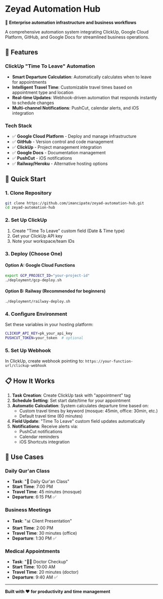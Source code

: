 # Zeyad Automation Hub

🚀 **Enterprise automation infrastructure and business workflows**

A comprehensive automation system integrating ClickUp, Google Cloud Platform, GitHub, and Google Docs for streamlined business operations.

## 🌟 Features

### ClickUp "Time To Leave" Automation
- **Smart Departure Calculation**: Automatically calculates when to leave for appointments
- **Intelligent Travel Time**: Customizable travel times based on appointment type and location
- **Real-time Updates**: Webhook-driven automation that responds instantly to schedule changes
- **Multi-channel Notifications**: PushCut, calendar alerts, and iOS integration

### Tech Stack
- ✅ **Google Cloud Platform** - Deploy and manage infrastructure
- ✅ **GitHub** - Version control and code management  
- ✅ **ClickUp** - Project management integration
- ✅ **Google Docs** - Documentation management
- ✅ **PushCut** - iOS notifications
- ✅ **Railway/Heroku** - Alternative hosting options

## 🚀 Quick Start

### 1. Clone Repository
```bash
git clone https://github.com/imancipate/zeyad-automation-hub.git
cd zeyad-automation-hub
```

### 2. Set Up ClickUp
1. Create "Time To Leave" custom field (Date & Time type)
2. Get your ClickUp API key
3. Note your workspace/team IDs

### 3. Deploy (Choose One)

#### Option A: Google Cloud Functions
```bash
export GCP_PROJECT_ID="your-project-id"
./deployment/gcp-deploy.sh
```

#### Option B: Railway (Recommended for beginners)
```bash
./deployment/railway-deploy.sh
```

### 4. Configure Environment
Set these variables in your hosting platform:
```bash
CLICKUP_API_KEY=pk_your_api_key
PUSHCUT_TOKEN=your_token  # optional
```

### 5. Set Up Webhook
In ClickUp, create webhook pointing to:
`https://your-function-url/clickup-webhook`

## 📋 How It Works

1. **Task Creation**: Create ClickUp task with "appointment" tag
2. **Schedule Setting**: Set start date/time for your appointment
3. **Automatic Calculation**: System calculates departure time based on:
   - Custom travel times by keyword (mosque: 45min, office: 30min, etc.)
   - Default travel time (60 minutes)
4. **Field Update**: "Time To Leave" custom field updates automatically
5. **Notifications**: Receive alerts via:
   - PushCut notifications
   - Calendar reminders
   - iOS Shortcuts integration

## 🎯 Use Cases

### Daily Qur'an Class
- **Task**: "🕌 Daily Qur'an Class"
- **Start Time**: 7:00 PM
- **Travel Time**: 45 minutes (mosque)
- **Departure**: 6:15 PM ✅

### Business Meetings
- **Task**: "📊 Client Presentation"
- **Start Time**: 2:00 PM
- **Travel Time**: 30 minutes (office)
- **Departure**: 1:30 PM ✅

### Medical Appointments
- **Task**: "👨‍⚕️ Doctor Checkup"
- **Start Time**: 10:00 AM
- **Travel Time**: 20 minutes (doctor)
- **Departure**: 9:40 AM ✅

---

**Built with ❤️ for productivity and time management**
